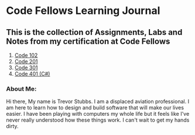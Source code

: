 # Code Fellows Learning Journal
## This is the collection of Assignments, Labs and Notes from my certification at Code Fellows

1. [Code 102](102/readme.md)
1. [Code 201](201/README.md)
1. [Code 301](301/README.md)
1. [Code 401 (C#)](401-dotnet/README.md)

### **About Me**:
Hi there, My name is Trevor Stubbs. I am a displaced aviation professional. I am here to learn how to design and build software that will make our lives easier. I have been playing with computers my whole life but it feels like I've never really understood how these things work. I can't wait to get my hands dirty.